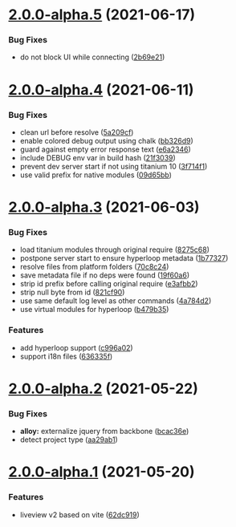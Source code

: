 # [2.0.0-alpha.5](https://github.com/appcelerator/liveview/compare/2.0.0-alpha.4...2.0.0-alpha.5) (2021-06-17)


### Bug Fixes

* do not block UI while connecting ([2b69e21](https://github.com/appcelerator/liveview/commit/2b69e21c4df8aee1e5b9e2c964a0278fbf0e9dd0))



# [2.0.0-alpha.4](https://github.com/appcelerator/liveview/compare/2.0.0-alpha.3...2.0.0-alpha.4) (2021-06-11)


### Bug Fixes

* clean url before resolve ([5a209cf](https://github.com/appcelerator/liveview/commit/5a209cf3b6b2b88890788edb301d61aa414a46e8))
* enable colored debug output using chalk ([bb326d9](https://github.com/appcelerator/liveview/commit/bb326d91335274781c35f2feb213d625ee4b51cf))
* guard against empty error response text ([e6a2346](https://github.com/appcelerator/liveview/commit/e6a2346adb872d6ce9abd09012b81c7ec8927a9a))
* include DEBUG env var in build hash ([21f3039](https://github.com/appcelerator/liveview/commit/21f3039811b5e8c564bdfc18083dc094b8720040))
* prevent dev server start if not using titanium 10 ([3f714f1](https://github.com/appcelerator/liveview/commit/3f714f104232db89672bee6b86cb794f4bf8250a))
* use valid prefix for native modules ([09d65bb](https://github.com/appcelerator/liveview/commit/09d65bb17220e711ae9263ae5ad37766351cf656))


# [2.0.0-alpha.3](https://github.com/appcelerator/liveview/compare/2.0.0-alpha.2...2.0.0-alpha.3) (2021-06-03)


### Bug Fixes

* load titanium modules through original require ([8275c68](https://github.com/appcelerator/liveview/commit/8275c6832e3eb38853be14e2fb080339abb6197b))
* postpone server start to ensure hyperloop metadata ([1b77327](https://github.com/appcelerator/liveview/commit/1b77327f83829db3be1fee7c5282742b8893b1b3))
* resolve files from platform folders ([70c8c24](https://github.com/appcelerator/liveview/commit/70c8c24976f9107870ea03524d61833bdbc44fd7))
* save metadata file if no deps were found ([19f60a6](https://github.com/appcelerator/liveview/commit/19f60a6c478aa5a87d5ef5ea89823438a595db6d))
* strip id prefix before calling original require ([e3afbb2](https://github.com/appcelerator/liveview/commit/e3afbb246ec028ada4db66c3a5e2d148e852118d))
* strip null byte from id ([821cf90](https://github.com/appcelerator/liveview/commit/821cf90b7bb0e3de1a10f9855c9dc68aad64f570))
* use same default log level as other commands ([4a784d2](https://github.com/appcelerator/liveview/commit/4a784d2f846edd7cbde8a02acc9eaa35927ed5ab))
* use virtual modules for hyperloop ([b479b35](https://github.com/appcelerator/liveview/commit/b479b350ccfef148ce2e5fc80dbe494d122b4227))


### Features

* add hyperloop support ([c996a02](https://github.com/appcelerator/liveview/commit/c996a02d088f5e2d59aaf85772ffa886d9a38eff))
* support i18n files ([636335f](https://github.com/appcelerator/liveview/commit/636335f13ee101fbeb990dfdebf308ad920ad975))



# [2.0.0-alpha.2](https://github.com/appcelerator/liveview/compare/2.0.0-alpha.1...2.0.0-alpha.2) (2021-05-22)


### Bug Fixes

* **alloy:** externalize jquery from backbone ([bcac36e](https://github.com/appcelerator/liveview/commit/bcac36e891e13feaf76a3835a3a255a3291a6db1))
* detect project type ([aa29ab1](https://github.com/appcelerator/liveview/commit/aa29ab11146aa45b1b6b45ae3f12bfc2dcd1ea40))



# [2.0.0-alpha.1](https://github.com/appcelerator/liveview/compare/1.5.5...2.0.0-alpha.1) (2021-05-20)


### Features

* liveview v2 based on vite ([62dc919](https://github.com/appcelerator/liveview/commit/62dc919e3f3557114c5d6593202a3b342bf787fb))